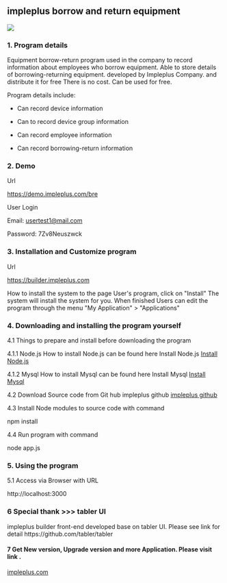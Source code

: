 <h2>impleplus borrow and return equipment</h2>

<img src="https://impleplus.com/static/builder/bre.png">

<h3>1. Program details</h3>

Equipment borrow-return program used in the company to record information about employees who borrow equipment. Able to store details of borrowing-returning equipment. developed by Impleplus Company. and distribute it for free There is no cost. Can be used for free.

Program details include:

- Can record device information

- Can to record device group information

- Can record employee information

- Can record borrowing-return information

<h3>2. Demo</h3>

Url

<a href="https://demo.impleplus.com/bre" target="_blank">https://demo.impleplus.com/bre</a>

User Login

Email: usertest1@mail.com

Password: 7Zv8Neuszwck

<h3>3. Installation and Customize program</h3>

Url

<a href="https://builder.impleplus.com" target="_blank">https://builder.impleplus.com</a>

How to install the system to the page User's program, click on "Install" The system will install the system for you. When finished Users can edit the program through the menu "My Application" > "Applications"

<h3>4. Downloading and installing the program yourself</h3>

4.1 Things to prepare and install before downloading the program

4.1.1 Node.js How to install Node.js can be found here Install Node.js <a href="https://nodejs.org/en/learn/getting-started/how-to-install-nodejs" target="_blank">Install Node.js</a>

4.1.2 Mysql How to install Mysql can be found here Install Mysql  <a href="https://dev.mysql.com/doc/mysql-installation-excerpt/5.7/en/preface.html" target="_blank">Install Mysql</a>

4.2 Download Source code from Git hub impleplus github <a href="https://github.com/impleplus" target="_blank">impleplus github</a>

4.3 Install Node modules to source code with command

npm install

4.4 Run program with command

node app.js

<h3>5. Using the program</h3>

5.1 Access via Browser with URL

http://localhost:3000

<h3>6 Special thank >>> tabler UI</h3>
impleplus builder front-end developed base on tabler UI. Please see link for detail 
https://github.com/tabler/tabler

<h4>7 Get New version, Upgrade version and more Application. Please visit link .</h4>
 <a href="https://www.impleplus.com/en" target="_blank">impleplus.com</a>
